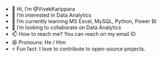 - 👋 Hi, I’m @VivekKarippara
- 👀 I’m interested in Data Analytics
- 🌱 I’m currently learning MS Excel, MySQL, Python, Power BI
- 💞️ I’m looking to collaborate on Data Analytics
- 📫 How to reach me? You can reach on my email ID 
- 😄 Pronouns: He / Him
- ⚡ Fun fact: I love to contribute to open-source projects.

<!---
VivekKarippara/VivekKarippara is a ✨ special ✨ repository because its `README.md` (this file) appears on your GitHub profile.
You can click the Preview link to take a look at your changes.
--->
